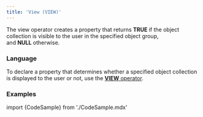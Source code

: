 ```yaml
---
title: 'View (VIEW)'
---
```


The view operator creates a property that returns **TRUE** if the object collection is visible to the user in the specified object group, and **NULL** otherwise.

### Language

To declare a property that determines whether a specified object collection is displayed to the user or not, use the [**VIEW** operator](Object_group_operator.md).

### Examples

import {CodeSample} from './CodeSample.mdx'

<CodeSample url="https://documentation.lsfusion.org/sample?file=OperatorPropertySample&block=groupobject"/>
